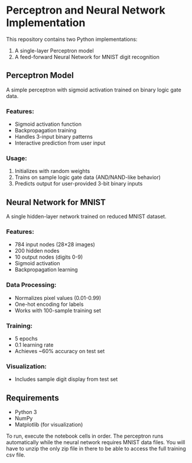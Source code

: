 # Perceptron and Neural Network Implementation

This repository contains two Python implementations:
1. A single-layer Perceptron model
2. A feed-forward Neural Network for MNIST digit recognition

## Perceptron Model

A simple perceptron with sigmoid activation trained on binary logic gate data.

### Features:
- Sigmoid activation function
- Backpropagation training
- Handles 3-input binary patterns
- Interactive prediction from user input

### Usage:
1. Initializes with random weights
2. Trains on sample logic gate data (AND/NAND-like behavior)
3. Predicts output for user-provided 3-bit binary inputs

## Neural Network for MNIST

A single hidden-layer network trained on reduced MNIST dataset.

### Features:
- 784 input nodes (28×28 images)
- 200 hidden nodes
- 10 output nodes (digits 0-9)
- Sigmoid activation
- Backpropagation learning

### Data Processing:
- Normalizes pixel values (0.01-0.99)
- One-hot encoding for labels
- Works with 100-sample training set

### Training:
- 5 epochs
- 0.1 learning rate
- Achieves ~60% accuracy on test set

### Visualization:
- Includes sample digit display from test set

## Requirements
- Python 3
- NumPy
- Matplotlib (for visualization)

To run, execute the notebook cells in order. The perceptron runs automatically while the neural network requires MNIST data files. You will have to unzip the only zip file in there to be able to access the full training csv file.
